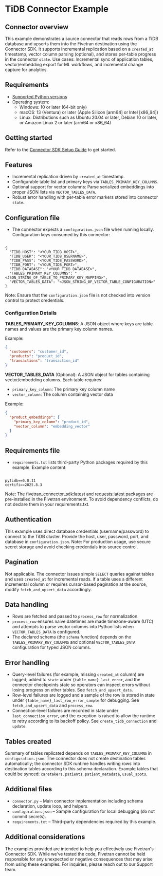 # TiDB Connector Example

## Connector overview
This example demonstrates a source connector that reads rows from a TiDB database and upserts them into the Fivetran destination using the Connector SDK. It supports incremental replication based on a `created_at` timestamp, vector column parsing (optional), and stores per-table progress in the connector `state`.
Use cases: Incremental sync of application tables, vector/embedding export for ML workflows, and incremental change capture for analytics.

## Requirements
- [Supported Python versions](https://github.com/fivetran/fivetran_connector_sdk/blob/main/README.md#requirements)   
- Operating system:
  - Windows: 10 or later (64-bit only)
  - macOS: 13 (Ventura) or later (Apple Silicon [arm64] or Intel [x86_64])
  - Linux: Distributions such as Ubuntu 20.04 or later, Debian 10 or later, or Amazon Linux 2 or later (arm64 or x86_64)

## Getting started
Refer to the [Connector SDK Setup Guide](https://fivetran.com/docs/connectors/connector-sdk/setup-guide) to get started.

## Features
- Incremental replication driven by `created_at` timestamp.
- Configurable table list and primary keys via `TABLES_PRIMARY_KEY_COLUMNS`.
- Optional support for vector columns: Parse serialized embeddings into proper JSON lists via `VECTOR_TABLES_DATA`.
- Robust error handling with per-table error markers stored into connector `state`.

## Configuration file
- The connector expects a `configuration.json` file when running locally. Configuration keys consumed by this connector:

```

{
  "TIDB_HOST": "<YOUR_TIDB_HOST>",
  "TIDB_USER": "<YOUR_TIDB_USERNAME>",
  "TIDB_PASS": "<YOUR_TIDB_PASSWORD>",
  "TIDB_PORT": "<YOUR_TIDB_PORT>",
  "TIDB_DATABASE": "<YOUR_TIDB_DATABASE>",
  "TABLES_PRIMARY_KEY_COLUMNS": "<JSON_STRING_OF_TABLE_TO_PRIMARY_KEY_MAPPING>",
  "VECTOR_TABLES_DATA": "<JSON_STRING_OF_VECTOR_TABLE_CONFIGURATION>"
}

```

Note: Ensure that the `configuration.json` file is not checked into version control to protect credentials.

### Configuration Details

**TABLES_PRIMARY_KEY_COLUMNS**: A JSON object where keys are table names and values are the primary key column names.

Example:
```json
{
  "customers": "customer_id",
  "products": "product_id",
  "transactions": "transaction_id"
}
```

**VECTOR_TABLES_DATA** (Optional): A JSON object for tables containing vector/embedding columns. Each table requires:
- `primary_key_column`: The primary key column name
- `vector_column`: The column containing vector data

Example:
```json
{
  "product_embeddings": {
    "primary_key_column": "product_id",
    "vector_column": "embedding_vector"
  }
}
```

## Requirements file
- `requirements.txt` lists third-party Python packages required by this example. Example content:

```

pytidb==0.0.11
certifi==2025.8.3

```

Note: The fivetran_connector_sdk:latest and requests:latest packages are pre-installed in the Fivetran environment. To avoid dependency conflicts, do not declare them in your requirements.txt.

## Authentication
This example uses direct database credentials (username/password) to connect to the TiDB cluster. Provide the host, user, password, port, and database in `configuration.json`.
Note: For production usage, use secure secret storage and avoid checking credentials into source control.

## Pagination
Not applicable. The connector issues simple `SELECT` queries against tables and uses `created_at` for incremental reads. If a table uses a different incremental column or requires cursor-based pagination at the source, modify `fetch_and_upsert_data` accordingly.

## Data handling
- Rows are fetched and passed to `process_row` for normalization.
- `process_row` ensures naive datetimes are made timezone-aware (UTC) and attempts to parse vector columns into Python lists when `VECTOR_TABLES_DATA` is configured.
- The declared schema (the `schema` function) depends on the `TABLES_PRIMARY_KEY_COLUMNS` and optional `VECTOR_TABLES_DATA` configuration for typed JSON columns.

## Error handling
- Query-level failures (for example, missing `created_at` column) are logged, added to `state` under `{table_name}_last_error`, and the connector checkpoints state so operators can inspect errors without losing progress on other tables. See `fetch_and_upsert_data`.
- Row-level failures are logged and a sample of the row is stored in state under `{table_name}_last_row_error_sample` for debugging. See `fetch_and_upsert_data` and `process_row`.
- Connection-level failures are recorded in state under `last_connection_error`, and the exception is raised to allow the runtime to retry according to its backoff policy. See `create_tidb_connection` and `update`.

## Tables created
Summary of tables replicated depends on `TABLES_PRIMARY_KEY_COLUMNS` in `configuration.json`. The connector does not create destination tables automatically; the connector SDK runtime handles writing rows into destination tables according to this schema declaration.
Example tables that could be synced: `caretakers`, `patients`, `patient_metadata`, `usual_spots`.

## Additional files
- `connector.py` – Main connector implementation including schema declaration, update loop, and helpers.
- `configuration.json` – Sample configuration for local debugging (do not commit secrets).
- `requirements.txt` – Third-party dependencies required by this example.

## Additional considerations
The examples provided are intended to help you effectively use Fivetran's Connector SDK. While we've tested the code, Fivetran cannot be held responsible for any unexpected or negative consequences that may arise from using these examples. For inquiries, please reach out to our Support team.